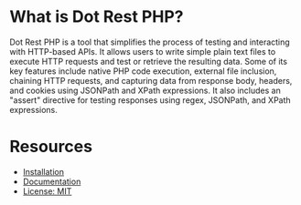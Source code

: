 # What is Dot Rest PHP?
Dot Rest PHP is a tool that simplifies the process of testing and interacting with HTTP-based APIs. It allows users to
write simple plain text files to execute HTTP requests and test or retrieve the resulting data. Some of its key features
include native PHP code execution, external file inclusion, chaining HTTP requests, and capturing data from response
body, headers, and cookies using JSONPath and XPath expressions. It also includes an "assert" directive for testing
responses using regex, JSONPath, and XPath expressions.

# Resources
* [Installation](https://github.com/pingframework/dot-rest-php/wiki/Installation)
* [Documentation](https://github.com/pingframework/dot-rest-php/wiki)
* [License: MIT](https://github.com/pingframework/dot-rest-php/blob/master/LICENSE)
